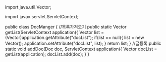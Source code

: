 import java.util.Vector;

import javax.servlet.ServletContext;

public class DocManger {
	//목록가져오기
	public static Vector<Doc> getList(ServletContext application){
		Vector<Doc> list = (Vector<Doc>)application.getAttribute("docList");
		if(list == null){
			list = new Vector<Doc>();
			application.setAttribute("docList", list);
		}
		return list;
	}
	//글등록
	public static void addDoc(Doc doc, ServletContext application){
		Vector<Doc> docList = getList(application);
		docList.add(doc);
	}
}
